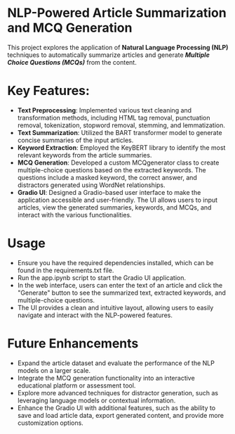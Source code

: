 # NLP-Powered Article Summarization and MCQ Generation


This project explores the application of **Natural Language Processing (NLP)** techniques to automatically summarize articles and generate ***Multiple Choice Questions (MCQs)*** from the content.

# Key Features:

- **Text Preprocessing**: Implemented various text cleaning and transformation methods, including HTML tag removal, punctuation removal, tokenization, stopword removal, stemming, and lemmatization.
- **Text Summarization**: Utilized the BART transformer model to generate concise summaries of the input articles.
- **Keyword Extraction**: Employed the KeyBERT library to identify the most relevant keywords from the article summaries.
- **MCQ Generation**: Developed a custom MCQgenerator class to create multiple-choice questions based on the extracted keywords. The questions include a masked keyword, the correct answer, and distractors generated using WordNet relationships.
- **Gradio UI**: Designed a Gradio-based user interface to make the application accessible and user-friendly. The UI allows users to input articles, view the generated summaries, keywords, and MCQs, and interact with the various functionalities.


# Usage

- Ensure you have the required dependencies installed, which can be found in the requirements.txt file.
- Run the app.ipynb script to start the Gradio UI application.
- In the web interface, users can enter the text of an article and click the "Generate" button to see the summarized text, extracted keywords, and multiple-choice questions.
- The UI provides a clean and intuitive layout, allowing users to easily navigate and interact with the NLP-powered features.

# Future Enhancements

- Expand the article dataset and evaluate the performance of the NLP models on a larger scale.
- Integrate the MCQ generation functionality into an interactive educational platform or assessment tool.
- Explore more advanced techniques for distractor generation, such as leveraging language models or contextual information.
- Enhance the Gradio UI with additional features, such as the ability to save and load article data, export generated content, and provide more customization options.
